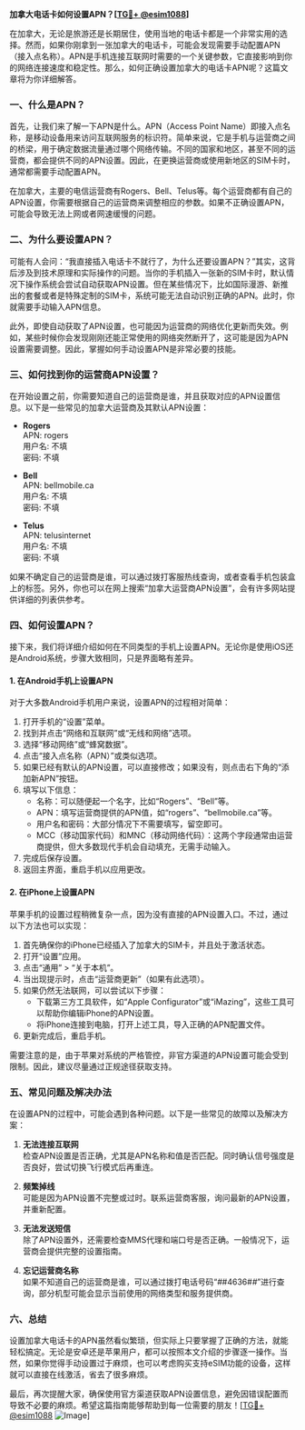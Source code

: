 **加拿大电话卡如何设置APN？[[TG💪+ @esim1088](https://t.me/s/esim1088)]**

在加拿大，无论是旅游还是长期居住，使用当地的电话卡都是一个非常实用的选择。然而，如果你刚拿到一张加拿大的电话卡，可能会发现需要手动配置APN（接入点名称）。APN是手机连接互联网时需要的一个关键参数，它直接影响到你的网络连接速度和稳定性。那么，如何正确设置加拿大的电话卡APN呢？这篇文章将为你详细解答。

### 一、什么是APN？

首先，让我们来了解一下APN是什么。APN（Access Point Name）即接入点名称，是移动设备用来访问互联网服务的标识符。简单来说，它是手机与运营商之间的桥梁，用于确定数据流量通过哪个网络传输。不同的国家和地区，甚至不同的运营商，都会提供不同的APN设置。因此，在更换运营商或使用新地区的SIM卡时，通常都需要手动配置APN。

在加拿大，主要的电信运营商有Rogers、Bell、Telus等。每个运营商都有自己的APN设置，你需要根据自己的运营商来调整相应的参数。如果不正确设置APN，可能会导致无法上网或者网速缓慢的问题。

### 二、为什么要设置APN？

可能有人会问：“我直接插入电话卡不就行了，为什么还要设置APN？”其实，这背后涉及到技术原理和实际操作的问题。当你的手机插入一张新的SIM卡时，默认情况下操作系统会尝试自动获取APN设置。但在某些情况下，比如国际漫游、新推出的套餐或者是特殊定制的SIM卡，系统可能无法自动识别正确的APN。此时，你就需要手动输入APN信息。

此外，即使自动获取了APN设置，也可能因为运营商的网络优化更新而失效。例如，某些时候你会发现刚刚还能正常使用的网络突然断开了，这可能是因为APN设置需要调整。因此，掌握如何手动设置APN是非常必要的技能。

### 三、如何找到你的运营商APN设置？

在开始设置之前，你需要知道自己的运营商是谁，并且获取对应的APN设置信息。以下是一些常见的加拿大运营商及其默认APN设置：

- **Rogers**  
  APN: rogers  
  用户名: 不填  
  密码: 不填  

- **Bell**  
  APN: bellmobile.ca  
  用户名: 不填  
  密码: 不填  

- **Telus**  
  APN: telusinternet  
  用户名: 不填  
  密码: 不填  

如果不确定自己的运营商是谁，可以通过拨打客服热线查询，或者查看手机包装盒上的标签。另外，你也可以在网上搜索“加拿大运营商APN设置”，会有许多网站提供详细的列表供参考。

### 四、如何设置APN？

接下来，我们将详细介绍如何在不同类型的手机上设置APN。无论你是使用iOS还是Android系统，步骤大致相同，只是界面略有差异。

#### 1. 在Android手机上设置APN

对于大多数Android手机用户来说，设置APN的过程相对简单：

1. 打开手机的“设置”菜单。
2. 找到并点击“网络和互联网”或“无线和网络”选项。
3. 选择“移动网络”或“蜂窝数据”。
4. 点击“接入点名称（APN）”或类似选项。
5. 如果已经有默认的APN设置，可以直接修改；如果没有，则点击右下角的“添加新APN”按钮。
6. 填写以下信息：
   - 名称：可以随便起一个名字，比如“Rogers”、“Bell”等。
   - APN：填写运营商提供的APN值，如“rogers”、“bellmobile.ca”等。
   - 用户名和密码：大部分情况下不需要填写，留空即可。
   - MCC（移动国家代码）和MNC（移动网络代码）：这两个字段通常由运营商提供，但大多数现代手机会自动填充，无需手动输入。
7. 完成后保存设置。
8. 返回主界面，重启手机以应用更改。

#### 2. 在iPhone上设置APN

苹果手机的设置过程稍微复杂一点，因为没有直接的APN设置入口。不过，通过以下方法也可以实现：

1. 首先确保你的iPhone已经插入了加拿大的SIM卡，并且处于激活状态。
2. 打开“设置”应用。
3. 点击“通用” > “关于本机”。
4. 当出现提示时，点击“运营商更新”（如果有此选项）。
5. 如果仍然无法联网，可以尝试以下步骤：
   - 下载第三方工具软件，如“Apple Configurator”或“iMazing”，这些工具可以帮助你编辑iPhone的APN设置。
   - 将iPhone连接到电脑，打开上述工具，导入正确的APN配置文件。
6. 更新完成后，重启手机。

需要注意的是，由于苹果对系统的严格管控，非官方渠道的APN设置可能会受到限制。因此，建议尽量通过正规途径获取支持。

### 五、常见问题及解决办法

在设置APN的过程中，可能会遇到各种问题。以下是一些常见的故障以及解决方案：

1. **无法连接互联网**  
   检查APN设置是否正确，尤其是APN名称和值是否匹配。同时确认信号强度是否良好，尝试切换飞行模式后再重连。

2. **频繁掉线**  
   可能是因为APN设置不完整或过时。联系运营商客服，询问最新的APN设置，并重新配置。

3. **无法发送短信**  
   除了APN设置外，还需要检查MMS代理和端口号是否正确。一般情况下，运营商会提供完整的设置指南。

4. **忘记运营商名称**  
   如果不知道自己的运营商是谁，可以通过拨打电话号码“*#*#4636#*#*”进行查询，部分机型可能会显示当前使用的网络类型和服务提供商。

### 六、总结

设置加拿大电话卡的APN虽然看似繁琐，但实际上只要掌握了正确的方法，就能轻松搞定。无论是安卓还是苹果用户，都可以按照本文介绍的步骤逐一操作。当然，如果你觉得手动设置过于麻烦，也可以考虑购买支持eSIM功能的设备，这样就可以直接在线激活，省去了很多麻烦。

最后，再次提醒大家，确保使用官方渠道获取APN设置信息，避免因错误配置而导致不必要的麻烦。希望这篇指南能够帮助到每一位需要的朋友！[[TG💪+ @esim1088](https://t.me/s/esim1088) ![Image](https://i.postimg.cc/4NQfJmqS/Snipaste-2025-05-13-00-14-12.png)]